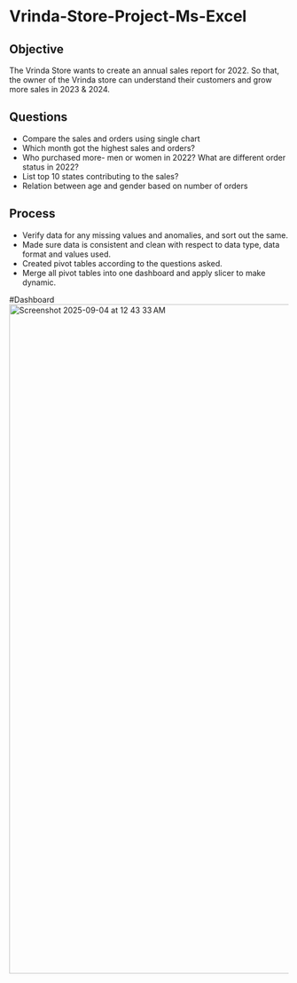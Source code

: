 # Vrinda-Store-Project-Ms-Excel
## Objective 
The Vrinda Store wants to create an annual sales report for 2022. So that, the owner of the Vrinda store can understand their customers and grow more sales in 2023 & 2024.
## Questions
-	Compare the sales and orders using single chart																	
-	Which month got the highest sales and orders?																	
-	Who purchased more- men or women in 2022? What are different order status in 2022?																	
-	List top 10 states contributing to the sales?																	
-	Relation between age and gender based on number of orders																	

## Process
- Verify data for any missing values and anomalies, and sort out the same.
- Made sure data is consistent and clean with respect to data type, data format and values used.
- Created pivot tables according to the questions asked.
- Merge all pivot tables into one dashboard and apply slicer to make dynamic.

#Dashboard
<img width="2522" height="1206" alt="Screenshot 2025-09-04 at 12 43 33 AM" src="https://github.com/user-attachments/assets/659e03c3-09f8-4221-a724-2713ac9336c6" />

                  
